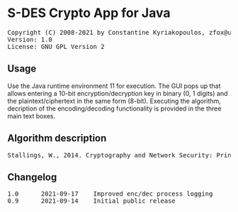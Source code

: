 # S-DES Crypto App for Java

<pre>
Copyright (C) 2008-2021 by Constantine Kyriakopoulos, zfox@users.sourceforge.net
Version: 1.0
License: GNU GPL Version 2
</pre>

## Usage

Use the Java runtime environment 11 for execution. The GUI pops up that allows entering a 10-bit encryption/decryption key in binary (0, 1 digits) and the plaintext/ciphertext in the same form (8-bit). Executing the algorithm, decription of the encoding/decoding functionality is provided in the three main text boxes.

## Algorithm description

<pre>
Stallings, W., 2014. Cryptography and Network Security: Principles and Practice, 6th Edition, Appendix G.
</pre>

## Changelog

<pre>
1.0      2021-09-17    Improved enc/dec process logging
0.9      2021-09-14    Initial public release
</pre>
